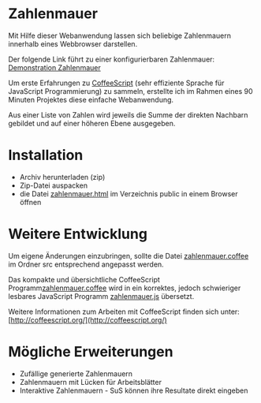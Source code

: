 Zahlenmauer
===========
Mit Hilfe dieser Webanwendung lassen sich beliebige 
Zahlenmauern innerhalb eines Webbrowser darstellen. 

Der folgende Link führt zu einer konfigurierbaren Zahlenmauer:
[Demonstration Zahlenmauer](http://mgje.github.com/ZahlenMauer/)

Um erste Erfahrungen zu [CoffeeScript](http://coffeescript.org/) (sehr 
effiziente Sprache für JavaScript Programmierung) zu sammeln, erstellte 
ich im Rahmen eines 90 Minuten Projektes diese einfache Webanwendung. 

Aus einer Liste von Zahlen wird jeweils die Summe der direkten
Nachbarn gebildet und auf einer höheren Ebene ausgegeben.

Installation
============
- Archiv herunterladen (zip)
- Zip-Datei auspacken
- die Datei [zahlenmauer.html](public/zahlenmauer.html) im Verzeichnis public 
in einem Browser öffnen

Weitere Entwicklung
==================
Um eigene Änderungen einzubringen, sollte die Datei [zahlenmauer.coffee](src/zahlenmauer.coffee) 
im Ordner src entsprechend angepasst werden. 

Das kompakte und übersichtliche CoffeeScript Programm[zahlenmauer.coffee](src/zahlenmauer.coffee)
wird in ein korrektes, jedoch schwieriger lesbares JavaScript Programm [zahlenmauer.js](public/js/zahlenmauer.js) 
übersetzt. 

Weitere Informationen zum Arbeiten mit CoffeeScript finden sich unter:
[http://coffeescript.org/](http://coffeescript.org/)

Mögliche Erweiterungen 
======================
- Zufällige generierte Zahlenmauern 
- Zahlenmauern mit Lücken für Arbeitsblätter
- Interaktive Zahlenmauern - SuS können ihre Resultate direkt eingeben
